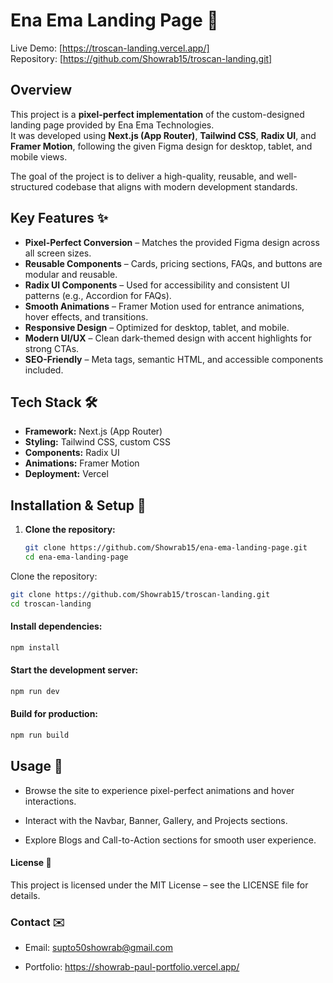 # Ena Ema Landing Page 🚀

Live Demo: [https://troscan-landing.vercel.app/]  
Repository: [https://github.com/Showrab15/troscan-landing.git]

## Overview

This project is a **pixel-perfect implementation** of the custom-designed landing page provided by Ena Ema Technologies.  
It was developed using **Next.js (App Router)**, **Tailwind CSS**, **Radix UI**, and **Framer Motion**, following the given Figma design for desktop, tablet, and mobile views.

The goal of the project is to deliver a high-quality, reusable, and well-structured codebase that aligns with modern development standards.

## Key Features ✨

- **Pixel-Perfect Conversion** – Matches the provided Figma design across all screen sizes.
- **Reusable Components** – Cards, pricing sections, FAQs, and buttons are modular and reusable.
- **Radix UI Components** – Used for accessibility and consistent UI patterns (e.g., Accordion for FAQs).
- **Smooth Animations** – Framer Motion used for entrance animations, hover effects, and transitions.
- **Responsive Design** – Optimized for desktop, tablet, and mobile.
- **Modern UI/UX** – Clean dark-themed design with accent highlights for strong CTAs.
- **SEO-Friendly** – Meta tags, semantic HTML, and accessible components included.

## Tech Stack 🛠️

- **Framework:** Next.js (App Router)
- **Styling:** Tailwind CSS, custom CSS
- **Components:** Radix UI
- **Animations:** Framer Motion
- **Deployment:** Vercel

## Installation & Setup 🚀

1. **Clone the repository:**
   ```bash
   git clone https://github.com/Showrab15/ena-ema-landing-page.git
   cd ena-ema-landing-page
   ```

Clone the repository:

```bash
git clone https://github.com/Showrab15/troscan-landing.git
cd troscan-landing
```

#### Install dependencies:

```bash
npm install

```

#### Start the development server:

```bash
npm run dev

```

#### Build for production:

```bash
npm run build

```

## Usage 📝

- Browse the site to experience pixel-perfect animations and hover interactions.

- Interact with the Navbar, Banner, Gallery, and Projects sections.

- Explore Blogs and Call-to-Action sections for smooth user experience.

#### License 📄

This project is licensed under the MIT License – see the LICENSE
file for details.

### Contact ✉️

- Email: supto50showrab@gmail.com

- Portfolio: https://showrab-paul-portfolio.vercel.app/

